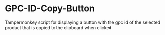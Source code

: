 # GPC-ID-Copy-Button
Tampermonkey script for displaying a button with the gpc id of the selected product that is copied to the clipboard when clicked
